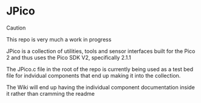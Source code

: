 # JPico

> [!CAUTION]
> This repo is very much a work in progress

JPico is a collection of utilities, tools and sensor interfaces built for the Pico 2 and thus uses the Pico SDK V2, specifically 2.1.1

The JPico.c file in the root of the repo is currently being used as a test bed file for indvidual components that end up making it into the collection.

The Wiki will end up having the individual component documentation inside it rather than cramming the readme 
